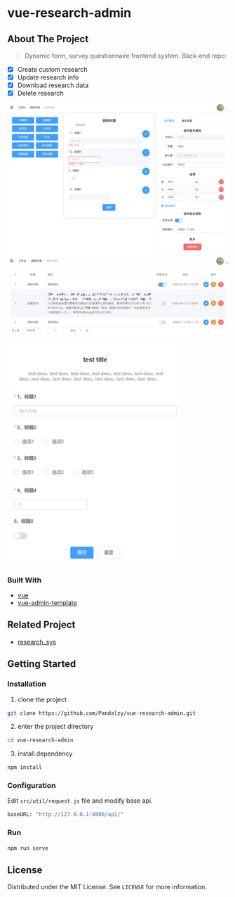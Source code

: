 # vue-research-admin

## About The Project

> Dynamic form, survey questionnaire frontend system. Back-end repo: 

-   [x] Create custom research
-   [x] Update research info
-   [x] Download research data
-   [x] Delete research

<img src="./assets/create.png" />

<img src="./assets/list.png" />

<img src="./assets/preview.png" width=400/>

### Built With

-   [vue](https://vuejs.org/)
-   [vue-admin-template](https://github.com/PanJiaChen/vue-admin-template)

## Related Project

-   [research_sys](https://github.com/Pandalzy/research_sys)

## Getting Started

### Installation

1. clone the project

```sh
git clone https://github.com/Pandalzy/vue-research-admin.git
```

2. enter the project directory

```sh
cd vue-research-admin
```

3. install dependency

```sh
npm install
```

### Configuration

Edit `src/util/request.js` file and modify base api.

```python
baseURL: "http://127.0.0.1:8000/api/"
```

### Run

```sh
npm run serve
```

## License

Distributed under the MIT License. See `LICENSE` for more information.
